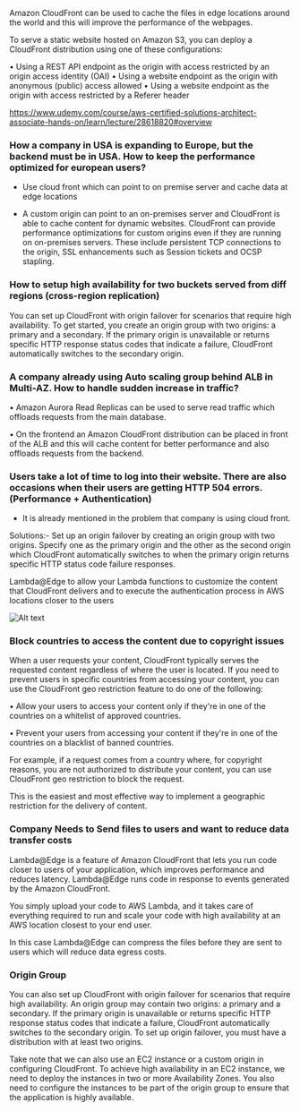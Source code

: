 Amazon CloudFront can be used to cache the files in edge locations around the world and this will improve the performance of the webpages.

To serve a static website hosted on Amazon S3, you can deploy a CloudFront distribution using one of these configurations:

  • Using a REST API endpoint as the origin with access restricted by an origin access identity (OAI)
  • Using a website endpoint as the origin with anonymous (public) access allowed
  • Using a website endpoint as the origin with access restricted by a Referer header


  https://www.udemy.com/course/aws-certified-solutions-architect-associate-hands-on/learn/lecture/28618820#overview


### How a company in USA is expanding to Europe, but the backend must be in USA. How to keep the performance optimized for european users?
  - Use cloud front which can point to on premise server and cache data at edge locations

  - A custom origin can point to an on-premises server and CloudFront is able to cache content for dynamic websites. CloudFront can provide performance optimizations for custom origins even if they are running on on-premises servers. These include persistent TCP connections to the origin, SSL enhancements such as Session tickets and OCSP stapling.


  
### How to setup high availability for two buckets served from diff regions (cross-region replication)
You can set up CloudFront with origin failover for scenarios that require high availability. To get started, you create an origin group with two origins: a primary and a secondary. If the primary origin is unavailable or returns specific HTTP response status codes that indicate a failure, CloudFront automatically switches to the secondary origin.


### A company already using Auto scaling group behind ALB in Multi-AZ. How to handle sudden increase in traffic?

• Amazon Aurora Read Replicas can be used to serve read traffic which offloads requests from the main database.

• On the frontend an Amazon CloudFront distribution can be placed in front of the ALB and this will cache content for better performance and also offloads requests from the backend.

### Users take a lot of time to log into their website. There are also occasions when their users are getting HTTP 504 errors. (Performance + Authentication)
* It is already mentioned in the problem that company is using cloud front.

Solutions:-
 Set up an origin failover by creating an origin group with two origins. Specify one as the primary origin and the other as the second origin which CloudFront automatically switches to when the primary origin returns specific HTTP status code failure responses.

  Lambda@Edge to allow your Lambda functions to customize the content that CloudFront delivers and to execute the authentication process in AWS locations closer to the users

  ![Alt text](image.png)

### Block countries to access the content due to copyright issues

When a user requests your content, CloudFront typically serves the requested content regardless of where the user is located. If you need to prevent users in specific countries from accessing your content, you can use the CloudFront geo restriction feature to do one of the following:

  • Allow your users to access your content only if they're in one of the countries on a whitelist of approved countries.

  • Prevent your users from accessing your content if they're in one of the countries on a blacklist of banned countries.

For example, if a request comes from a country where, for copyright reasons, you are not authorized to distribute your content, you can use CloudFront geo restriction to block the request.

This is the easiest and most effective way to implement a geographic restriction for the delivery of content.


### Company Needs to Send files to users and want to reduce data transfer costs

Lambda@Edge is a feature of Amazon CloudFront that lets you run code closer to users of your application, which improves performance and reduces latency. Lambda@Edge runs code in response to events generated by the Amazon CloudFront.

You simply upload your code to AWS Lambda, and it takes care of everything required to run and scale your code with high availability at an AWS location closest to your end user.

In this case Lambda@Edge can compress the files before they are sent to users which will reduce data egress costs.



### Origin Group
You can also set up CloudFront with origin failover for scenarios that require high availability. An origin group may contain two origins: a primary and a secondary. If the primary origin is unavailable or returns specific HTTP response status codes that indicate a failure, CloudFront automatically switches to the secondary origin. To set up origin failover, you must have a distribution with at least two origins.

Take note that we can also use an EC2 instance or a custom origin in configuring CloudFront. To achieve high availability in an EC2 instance, we need to deploy the instances in two or more Availability Zones. You also need to configure the instances to be part of the origin group to ensure that the application is highly available.

